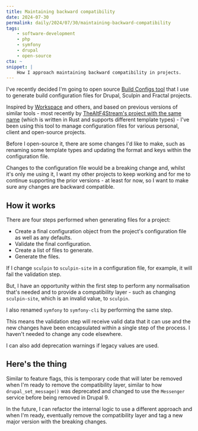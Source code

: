 ```yaml
---
title: Maintaining backward compatibility
date: 2024-07-30
permalink: daily/2024/07/30/maintaining-backward-compatibility
tags:
    - software-development
    - php
    - symfony
    - drupal
    - open-source
cta: ~
snippet: |
    How I approach maintaining backward compatibility in projects.
---
```


I've recently decided I'm going to open source [Build Configs tool][0] that I use to generate build configuration files for Drupal, Sculpin and Fractal projects.

Inspired by [Workspace][1] and others, and based on previous versions of similar tools - most recently by [TheAltF4Stream's project with the same name][2] (which is written in Rust and supports different template types) - I've been using this tool to manage configuration files for various personal, client and open-source projects.

Before I open-source it, there are some changes I'd like to make, such as renaming some template types and updating the format and keys within the configuration file.

Changes to the configuration file would be a breaking change and, whilst it's only me using it, I want my other projects to keep working and for me to continue supporting the prior versions - at least for now, so I want to make sure any changes are backward compatible.

## How it works

There are four steps performed when generating files for a project:

- Create a final configuration object from the project's configuration file as well as any defaults.
- Validate the final configuration.
- Create a list of files to generate.
- Generate the files.

If I change `sculpin` to `sculpin-site` in a configuration file, for example, it will fail the validation step.

But, I have an opportunity within the first step to perform any normalisation that's needed and to provide a compatibility layer - such as changing `sculpin-site`, which is an invalid value, to `sculpin`.

I also renamed `symfony` to `symfony-cli` by performing the same step.

This means the validation step will receive valid data that it can use and the new changes have been encapsulated within a single step of the process. I haven't needed to change any code elsewhere.

I can also add deprecation warnings if legacy values are used.

## Here's the thing

Similar to feature flags, this is temporary code that will later be removed when I'm ready to remove the compatibility layer, similar to how `drupal_set_message()` was deprecated and changed to use the `Messenger` service before being removed in Drupal 9.

In the future, I can refactor the internal logic to use a different approach and when I'm ready, eventually remove the compatibility layer and tag a new major version with the breaking changes.

[0]: {{site.url}}/presentations/building-build-configs
[1]: {{site.url}}/presentations/working-with-workspace
[2]: https://github.com/ALT-F4-LLC/build-configs
